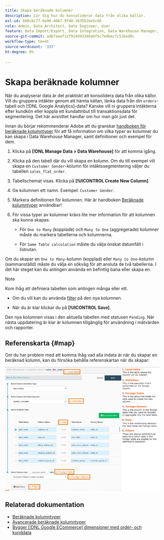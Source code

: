 ```yaml
---
title: Skapa beräknade kolumner
description: Lär dig hur du konsoliderar data från olika källor.
exl-id: 668cbc77-6a96-4687-9f40-3635b1be5c66
role: Admin, Data Architect, Data Engineer, User
feature: Data Import/Export, Data Integration, Data Warehouse Manager, Commerce Tables
source-git-commit: adb7aaef1cf914d43348abf5c7e4bec7c51bed0c
workflow-type: tm+mt
source-wordcount: '337'
ht-degree: 0%

---
```


# Skapa beräknade kolumner

När du analyserar data är det praktiskt att konsolidera data från olika källor. Vill du gruppera intäkter genom att hämta källan, länka data från din `orders`-tabell och [!DNL Google Analytics]-data? Kanske vill ni gruppera intäkterna efter kundkön eller koppla ett kundattribut till transaktionsdata för segmentering. Det här avsnittet handlar om hur man gör just det.

Innan du börjar rekommenderar Adobe att du granskar [handboken för beräknade kolumntyper](../../data-analyst/data-warehouse-mgr/calc-column-types.md) för att få information om vilka typer av kolumner du kan skapa i Data Warehouse Manager, samt definitioner och exempel för dem.

1. Klicka på **[!DNL Manage Data > Data Warehouse]** för att komma igång.

1. Klicka på den tabell där du vill skapa en kolumn. Om du till exempel vill skapa en `Customer Gender`-kolumn för intäktssegmentering väljer du tabellen `sales_flat_order`.

1. Tabellschemat visas. Klicka på **[!UICONTROL Create New Column]**.

1. Ge kolumnen ett namn. Exempel: `Customer Gender`.

1. Markera definitionen för kolumnen. Här är handboken [Beräknade kolumntyper](../data-warehouse-mgr/calc-column-types.md) användbar!

1. För vissa typer av kolumner krävs lite mer information för att kolumnen ska kunna skapas:

   * För `One to Many` (kopplade) och `Many to One` (aggregerade) kolumner måste du markera tabellerna och kolumnerna.

   * För `Same Table calculation` måste du välja önskat datumfält i listrutan.

Om du skapar en `One to Many`-kolumn (kopplad) eller `Many to One`-kolumn (sammanställd) måste du välja en sökväg för att ansluta de två tabellerna. I det här steget kan du antingen använda en befintlig bana eller skapa en.

>[!NOTE]
>
>Kom ihåg att definiera tabellen som antingen många eller ett.

* Om du vill kan du använda [filter](../../data-user/reports/ess-manage-data-filters.md) på den nya kolumnen.

* När du är klar klickar du på **[!UICONTROL Save]**.

Den nya kolumnen visas i den aktuella tabellen med statusen `Pending`. När nästa uppdatering är klar är kolumnen tillgänglig för användning i mätvärden och rapporter.

## Referenskarta {#map}

Om du har problem med att komma ihåg vad alla indata är när du skapar en beräknad kolumn, kan du försöka behålla referenskartan när du skapar:

![](../../assets/Calculated_Columns_Example.png)

## Relaterad dokumentation

* [Beräknade kolumntyper](../data-warehouse-mgr/calc-column-types.md)
* [Avancerade beräknade kolumntyper](../data-warehouse-mgr/adv-calc-columns.md)
* [Bygger [!DNL Google ECommerce] dimensioner med order- och kunddata](../data-warehouse-mgr/bldg-google-ecomm-dim.md)
